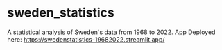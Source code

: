 # sweden_statistics
A statistical analysis of Sweden's data from 1968 to 2022.
App Deployed here: https://swedenstatistics-19682022.streamlit.app/
